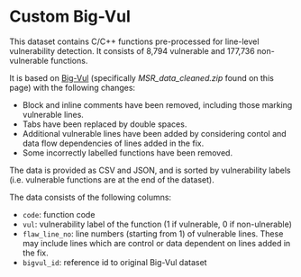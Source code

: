 # Custom Big-Vul
This dataset contains C/C++ functions pre-processed for line-level vulnerability detection. It consists of 8,794 vulnerable and 177,736 non-vulnerable functions.

It is based on [Big-Vul](https://github.com/ZeoVan/MSR_20_Code_vulnerability_CSV_Dataset) (specifically *MSR_data_cleaned.zip* found on this page) with the following changes:
- Block and inline comments have been removed, including those marking vulnerable lines.
- Tabs have been replaced by double spaces.
- Additional vulnerable lines have been added by considering contol and data flow dependencies of lines added in the fix.
- Some incorrectly labelled functions have been removed.

The data is provided as CSV and JSON, and is sorted by vulnerability labels (i.e. vulnerable functions are at the end of the dataset).

The data consists of the following columns:
- `code`: function code
- `vul`: vulnerability label of the function (1 if vulnerable, 0 if non-ulnerable)
- `flaw_line_no`: line numbers (starting from 1) of vulnerable lines. These may include lines which are control or data dependent on lines added in the fix.
- `bigvul_id`: reference id to original Big-Vul dataset